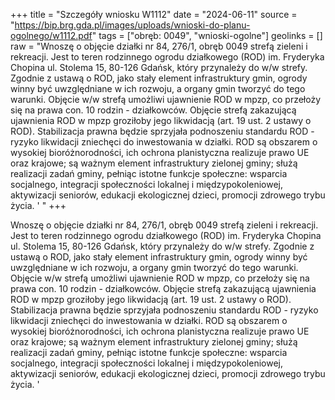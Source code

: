 +++
title = "Szczegóły wniosku W1112"
date = "2024-06-11"
source = "https://bip.brg.gda.pl/images/uploads/wnioski-do-planu-ogolnego/w1112.pdf"
tags = ["obręb: 0049", "wnioski-ogolne"]
geolinks = []
raw = "Wnoszę o objęcie działki nr 84, 276/1, obręb 0049 strefą zieleni i rekreacji. Jest to teren rodzinnego ogrodu działkowego (ROD) im. Fryderyka Chopina ul. Stolema 15, 80-126 Gdańsk, który przynależy do w/w strefy. Zgodnie z ustawą o ROD, jako stały element infrastruktury gmin, ogrody winny być uwzględniane w ich rozwoju, a organy gmin tworzyć do tego warunki. Objęcie w/w strefą umożliwi ujawnienie  ROD w mpzp, co przełoży się na prawa con. 10 rodzin - działkowców. Objęcie strefą zakazującą ujawnienia ROD w mpzp groziłoby jego likwidacją (art. 19 ust. 2 ustawy o ROD). Stabilizacja prawna będzie sprzyjała podnoszeniu standardu ROD - ryzyko likwidacji zniechęci do inwestowania w działki. ROD są obszarem o wysokiej bioróżnorodności, ich ochrona planistyczna realizuje prawo UE oraz krajowe; są ważnym element infrastruktury zielonej gminy; służą realizacji zadań gminy, pełniąc istotne funkcje społeczne: wsparcia socjalnego, integracji społeczności lokalnej i międzypokoleniowej, aktywizacji seniorów, edukacji ekologicznej dzieci, promocji zdrowego trybu życia. ' "
+++

Wnoszę o objęcie działki nr 84, 276/1, obręb 0049 strefą zieleni i rekreacji. Jest to teren
rodzinnego ogrodu działkowego (ROD) im. Fryderyka Chopina ul. Stolema 15, 80-126 Gdańsk, który
przynależy do w/w strefy. Zgodnie z ustawą o ROD, jako stały element infrastruktury gmin, ogrody winny być
uwzględniane w ich rozwoju, a organy gmin tworzyć do tego warunki. Objęcie w/w strefą umożliwi ujawnienie
 ROD w mpzp, co przełoży się na prawa con. 10 rodzin - działkowców. Objęcie strefą zakazującą ujawnienia
ROD w mpzp groziłoby jego likwidacją (art. 19 ust. 2 ustawy o ROD). Stabilizacja prawna będzie sprzyjała
podnoszeniu standardu ROD - ryzyko likwidacji zniechęci do inwestowania w działki. ROD są obszarem o
wysokiej bioróżnorodności, ich ochrona planistyczna realizuje prawo UE oraz krajowe; są ważnym element
infrastruktury zielonej gminy; służą realizacji zadań gminy, pełniąc istotne funkcje społeczne: wsparcia
socjalnego, integracji społeczności lokalnej i międzypokoleniowej, aktywizacji seniorów, edukacji ekologicznej
dzieci, promocji zdrowego trybu życia.
' 


